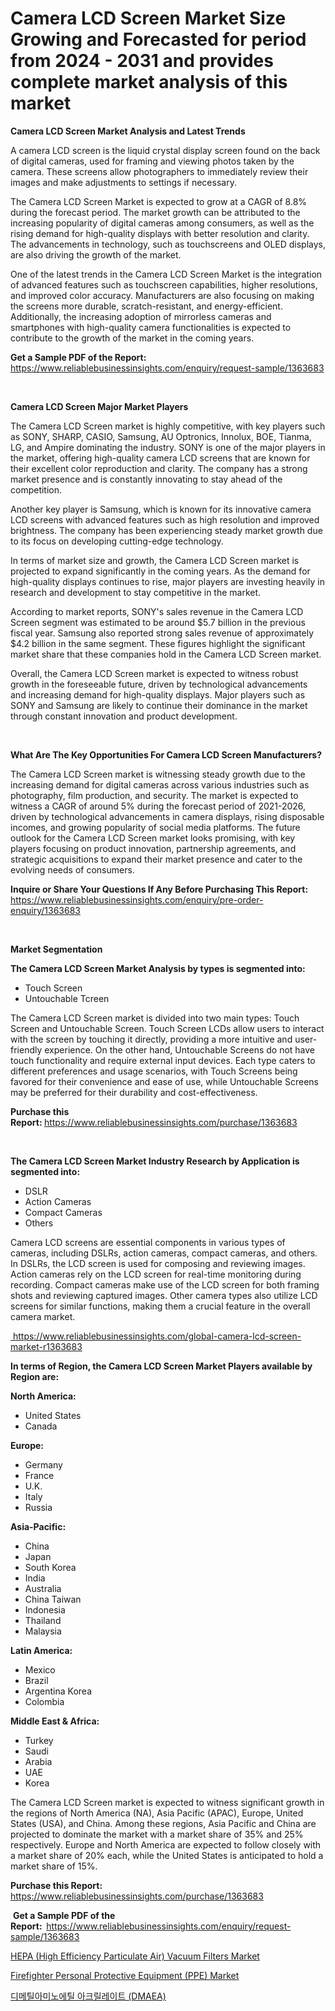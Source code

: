<p><h1>Camera LCD Screen Market Size Growing and Forecasted for period from 2024 - 2031 and provides complete market analysis of this market</h1></p><p><strong>Camera LCD Screen Market Analysis and Latest Trends</strong></p>
<p><p>A camera LCD screen is the liquid crystal display screen found on the back of digital cameras, used for framing and viewing photos taken by the camera. These screens allow photographers to immediately review their images and make adjustments to settings if necessary.</p><p>The Camera LCD Screen Market is expected to grow at a CAGR of 8.8% during the forecast period. The market growth can be attributed to the increasing popularity of digital cameras among consumers, as well as the rising demand for high-quality displays with better resolution and clarity. The advancements in technology, such as touchscreens and OLED displays, are also driving the growth of the market.</p><p>One of the latest trends in the Camera LCD Screen Market is the integration of advanced features such as touchscreen capabilities, higher resolutions, and improved color accuracy. Manufacturers are also focusing on making the screens more durable, scratch-resistant, and energy-efficient. Additionally, the increasing adoption of mirrorless cameras and smartphones with high-quality camera functionalities is expected to contribute to the growth of the market in the coming years.</p></p>
<p><strong>Get a Sample PDF of the Report:&nbsp;</strong> <a href="https://www.reliablebusinessinsights.com/enquiry/request-sample/1363683">https://www.reliablebusinessinsights.com/enquiry/request-sample/1363683</a></p>
<p>&nbsp;</p>
<p><strong>Camera LCD Screen Major Market Players</strong></p>
<p><p>The Camera LCD Screen market is highly competitive, with key players such as SONY, SHARP, CASIO, Samsung, AU Optronics, Innolux, BOE, Tianma, LG, and Ampire dominating the industry. SONY is one of the major players in the market, offering high-quality camera LCD screens that are known for their excellent color reproduction and clarity. The company has a strong market presence and is constantly innovating to stay ahead of the competition. </p><p>Another key player is Samsung, which is known for its innovative camera LCD screens with advanced features such as high resolution and improved brightness. The company has been experiencing steady market growth due to its focus on developing cutting-edge technology. </p><p>In terms of market size and growth, the Camera LCD Screen market is projected to expand significantly in the coming years. As the demand for high-quality displays continues to rise, major players are investing heavily in research and development to stay competitive in the market. </p><p>According to market reports, SONY's sales revenue in the Camera LCD Screen segment was estimated to be around $5.7 billion in the previous fiscal year. Samsung also reported strong sales revenue of approximately $4.2 billion in the same segment. These figures highlight the significant market share that these companies hold in the Camera LCD Screen market.</p><p>Overall, the Camera LCD Screen market is expected to witness robust growth in the foreseeable future, driven by technological advancements and increasing demand for high-quality displays. Major players such as SONY and Samsung are likely to continue their dominance in the market through constant innovation and product development.</p></p>
<p>&nbsp;</p>
<p><strong>What Are The Key Opportunities For Camera LCD Screen Manufacturers?</strong></p>
<p><p>The Camera LCD Screen market is witnessing steady growth due to the increasing demand for digital cameras across various industries such as photography, film production, and security. The market is expected to witness a CAGR of around 5% during the forecast period of 2021-2026, driven by technological advancements in camera displays, rising disposable incomes, and growing popularity of social media platforms. The future outlook for the Camera LCD Screen market looks promising, with key players focusing on product innovation, partnership agreements, and strategic acquisitions to expand their market presence and cater to the evolving needs of consumers.</p></p>
<p><strong>Inquire or Share Your Questions If Any Before Purchasing This Report:</strong> <a href="https://www.reliablebusinessinsights.com/enquiry/pre-order-enquiry/1363683">https://www.reliablebusinessinsights.com/enquiry/pre-order-enquiry/1363683</a></p>
<p>&nbsp;</p>
<p><strong>Market Segmentation</strong></p>
<p><strong>The Camera LCD Screen Market Analysis by types is segmented into:</strong></p>
<p><ul><li>Touch Screen</li><li>Untouchable Tcreen</li></ul></p>
<p><p>The Camera LCD Screen market is divided into two main types: Touch Screen and Untouchable Screen. Touch Screen LCDs allow users to interact with the screen by touching it directly, providing a more intuitive and user-friendly experience. On the other hand, Untouchable Screens do not have touch functionality and require external input devices. Each type caters to different preferences and usage scenarios, with Touch Screens being favored for their convenience and ease of use, while Untouchable Screens may be preferred for their durability and cost-effectiveness.</p></p>
<p><strong>Purchase this Report:&nbsp;</strong><a href="https://www.reliablebusinessinsights.com/purchase/1363683">https://www.reliablebusinessinsights.com/purchase/1363683</a></p>
<p>&nbsp;</p>
<p><strong>The Camera LCD Screen Market Industry Research by Application is segmented into:</strong></p>
<p><ul><li>DSLR</li><li>Action Cameras</li><li>Compact Cameras</li><li>Others</li></ul></p>
<p><p>Camera LCD screens are essential components in various types of cameras, including DSLRs, action cameras, compact cameras, and others. In DSLRs, the LCD screen is used for composing and reviewing images. Action cameras rely on the LCD screen for real-time monitoring during recording. Compact cameras make use of the LCD screen for both framing shots and reviewing captured images. Other camera types also utilize LCD screens for similar functions, making them a crucial feature in the overall camera market.</p></p>
<p><a href="https://www.reliablebusinessinsights.com/global-camera-lcd-screen-market-r1363683">&nbsp;https://www.reliablebusinessinsights.com/global-camera-lcd-screen-market-r1363683</a></p>
<p><strong>In terms of Region, the Camera LCD Screen Market Players available by Region are:</strong></p>
<p>
    <p> <strong> North America: </strong>
        <ul>
            <li>United States</li>
            <li>Canada</li>
        </ul>
        </p> 
    <p> <strong> Europe: </strong>
        <ul>
            <li>Germany</li>
            <li>France</li>
            <li>U.K.</li>
            <li>Italy</li>
            <li>Russia</li>
        </ul>
        </p> 
    <p> <strong> Asia-Pacific: </strong>
        <ul>
            <li>China</li>
            <li>Japan</li>
            <li>South Korea</li>
            <li>India</li>
            <li>Australia</li>
            <li>China Taiwan</li>
            <li>Indonesia</li>
            <li>Thailand</li>
            <li>Malaysia</li>
        </ul>
        </p> 
    <p> <strong> Latin America: </strong>
        <ul>
            <li>Mexico</li>
            <li>Brazil</li>
            <li>Argentina Korea</li>
            <li>Colombia</li>
        </ul>
        </p> 
    <p> <strong> Middle East & Africa: </strong>
        <ul>
            <li>Turkey</li>
            <li>Saudi</li>
            <li>Arabia</li>
            <li>UAE</li>
            <li>Korea</li>
        </ul>
    </p>
    </p>
<p><p>The Camera LCD Screen market is expected to witness significant growth in the regions of North America (NA), Asia Pacific (APAC), Europe, United States (USA), and China. Among these regions, Asia Pacific and China are projected to dominate the market with a market share of 35% and 25% respectively. Europe and North America are expected to follow closely with a market share of 20% each, while the United States is anticipated to hold a market share of 15%.</p></p>
<p><strong>Purchase this Report: </strong><a href="https://www.reliablebusinessinsights.com/purchase/1363683">https://www.reliablebusinessinsights.com/purchase/1363683</a></p>
<p>&nbsp;<strong>Get a Sample PDF of the Report:&nbsp;&nbsp;</strong><a href="https://www.reliablebusinessinsights.com/enquiry/request-sample/1363683">https://www.reliablebusinessinsights.com/enquiry/request-sample/1363683</a></p>
<p><strong></strong></p>
<p><p><a href="https://github.com/sahltyb2/Market-Research-Report-List-1/blob/main/hepa-high-efficiency-particulate-air-vacuum-filters-market.md">HEPA (High Efficiency Particulate Air) Vacuum Filters Market</a></p><p><a href="https://github.com/jhonangga41/Market-Research-Report-List-1/blob/main/firefighter-personal-protective-equipment-ppe-market.md">Firefighter Personal Protective Equipment (PPE) Market</a></p><p><a href="https://github.com/naiemislamrayan2/Market-Research-Report-List-1/blob/main/1078345155547.md">디메틸아미노에틸 아크릴레이트 (DMAEA)</a></p></p>